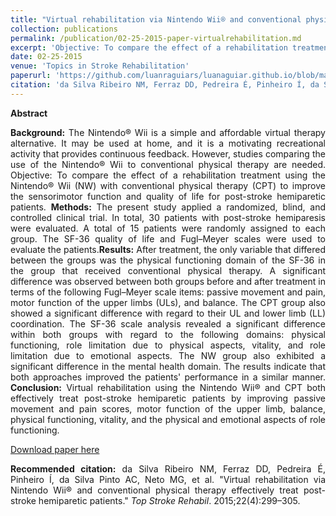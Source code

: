 ```yaml
---
title: "Virtual rehabilitation via Nintendo Wii® and conventional physical therapy effectively treat post-stroke hemiparetic patients."
collection: publications
permalink: /publication/02-25-2015-paper-virtualrehabilitation.md
excerpt: 'Objective: To compare the effect of a rehabilitation treatment using the Nintendo® Wii (NW) with conventional physical therapy (CPT) to improve the sensorimotor function and quality of life for post-stroke hemiparetic patients.'
date: 02-25-2015 
venue: 'Topics in Stroke Rehabilitation'
paperurl: 'https://github.com/luanraguiars/luanaguiar.github.io/blob/master/files/daSilvaRibeiroEtAl.2015.pdf'
citation: 'da Silva Ribeiro NM, Ferraz DD, Pedreira É, Pinheiro Í, da Silva Pinto AC, Neto MG, et al. &quot;Virtual rehabilitation via Nintendo Wii® and conventional physical therapy effectively treat post-stroke hemiparetic patients.&quot; <i>Top Stroke Rehabil</i>. 2015;22(4):299–305.'
---
```

<b>Abstract</b>
<div align="justify"><b>Background:</b> The Nintendo® Wii is a simple and affordable virtual therapy alternative. It may be used at home, and it is a motivating recreational activity that provides continuous feedback. However, studies comparing the use of the Nintendo® Wii to conventional physical therapy are needed. Objective: To compare the effect of a rehabilitation treatment using the Nintendo® Wii (NW) with conventional physical therapy (CPT) to improve the sensorimotor function and quality of life for post-stroke hemiparetic patients. <b>Methods:</b> The present study applied a randomized, blind, and controlled clinical trial. In total, 30 patients with post-stroke hemiparesis were evaluated. A total of 15 patients were randomly assigned to each group. The SF-36 quality of life and Fugl–Meyer scales were used to evaluate the patients.<b>Results:</b> After treatment, the only variable that differed between the groups was the physical functioning domain of the SF-36 in the group that received conventional physical therapy. A significant difference was observed between both groups before and after treatment in terms of the following Fugl–Meyer scale items: passive movement and pain, motor function of the upper limbs (ULs), and balance. The CPT group also showed a significant difference with regard to their UL and lower limb (LL) coordination. The SF-36 scale analysis revealed a significant difference within both groups with regard to the following domains: physical functioning, role limitation due to physical aspects, vitality, and role limitation due to emotional aspects. The NW group also exhibited a significant difference in the mental health domain. The results indicate that both approaches improved the patients' performance in a similar manner. <b>Conclusion:</b> Virtual rehabilitation using the Nintendo Wii® and CPT both effectively treat post-stroke hemiparetic patients by improving passive movement and pain scores, motor function of the upper limb, balance, physical functioning, vitality, and the physical and emotional aspects of role functioning.</div>

[Download paper here](files/daSilvaRibeiroEtAl.2015.pdf)

<div align="justify"><b>Recommended citation:</b> da Silva Ribeiro NM, Ferraz DD, Pedreira É, Pinheiro Í, da Silva Pinto AC, Neto MG, et al. &quot;Virtual rehabilitation via Nintendo Wii® and conventional physical therapy effectively treat post-stroke hemiparetic patients.&quot; <i>Top Stroke Rehabil</i>. 2015;22(4):299–305.</div>
